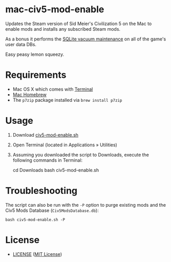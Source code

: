mac-civ5-mod-enable
===================

Updates the Steam version of Sid Meier's Civilization 5 on the Mac to enable
mods and installs any subscribed Steam mods.

As a bonus it performs the [SQLite vacuum maintenance][vacuum] on all of the
game's user data DBs.

Easy peasy lemon squeezy.

[vacuum]: http://www.sqlite.org/lang_vacuum.html


Requirements
=============

- Mac OS X which comes with [Terminal]
- [Mac Homebrew][brew]
- The `p7zip` package installed via `brew install p7zip`

[Terminal]: http://en.wikipedia.org/wiki/Terminal_(OS_X)

[brew]: http://brew.sh/


Usage
=====

1. Download [civ5-mod-enable.sh]
2. Open Terminal (located in Applications » Utilities)
3. Assuming you downloaded the script to Downloads, execute the following
   commands in Terminal:

    cd Downloads
    bash civ5-mod-enable.sh

[Terminal]: http://en.wikipedia.org/wiki/Terminal_(OS_X)

[civ5-mod-enable.sh]:
  https://raw.github.com/TimZehta/mac-civ5-mod-enable/master/civ5-mod-enable.sh


Troubleshooting
===============

The script can also be run with the `-P` option to purge existing mods and
the Civ5 Mods Database (`Civ5ModsDatabase.db`):

    bash civ5-mod-enable.sh -P


License
=======

- [LICENSE][license] ([MIT License][mit])

[license]: https://github.com/TimZehta/mac-civ5-mod-enable/blob/master/LICENSE
[mit]: http://www.opensource.org/licenses/MIT
